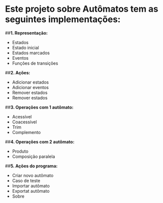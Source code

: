 ﻿# Este projeto sobre Autômatos tem as seguintes implementações:

##**1. Representação:**
  * Estados
  * Estado inicial
  * Estados marcados
  * Eventos
  * Funções de transições

##**2.  Ações:**
  * Adicionar estados
  * Adicionar eventos
  * Remover estados
  * Remover estados

##**3. Operações com 1 autômato:**
  * Acessível
  * Coacessível
  * Trim
  * Complemento

##**4. Operações com 2 autômato:**
  * Produto
  * Composição paralela

##**5. Ações do programa:**
  * Criar novo autômato
  * Caso de teste
  * Importar autômato
  * Exportat autômato
  * Sobre
